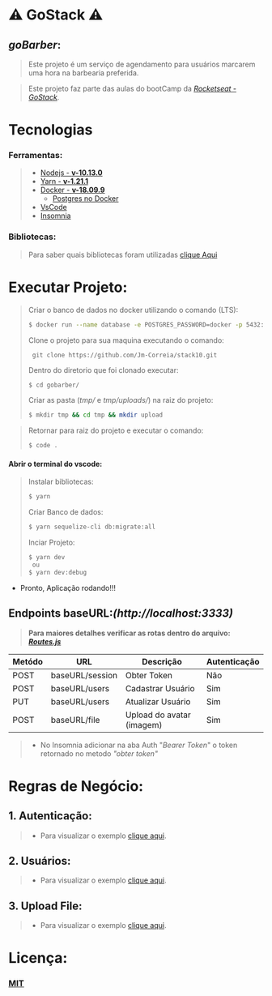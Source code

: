 # :warning: GoStack :warning:

## *goBarber*:

> Este projeto é um serviço de agendamento para usuários marcarem uma hora na barbearia preferida.


> Este projeto faz parte das aulas do bootCamp da *[Rocketseat - GoStack](https://rocketseat.com.br/gostack)*.


# Tecnologias

### Ferramentas:
> - [Nodejs - **v-10.13.0**](https://nodejs.org/en/)
> - [Yarn - **v-1.21.1**](https://yarnpkg.com/)
> - [Docker - **v-18.09.9**](https://www.docker.com/get-started)
>   - [Postgres no Docker](https://hub.docker.com/_/postgres)
> - [VsCode](https://code.visualstudio.com/)
> - [Insomnia](https://insomnia.rest/)

### Bibliotecas:

> Para saber quais bibliotecas foram utilizadas [clique Aqui](Readme/Bibliotecas.md)

# Executar Projeto:

> Criar o banco de dados no docker utilizando o comando (LTS):
> ```sh
> $ docker run --name database -e POSTGRES_PASSWORD=docker -p 5432:5432 -d postgres
> ```
> Clone o projeto para sua maquina executando o comando:
> ```Git
>  git clone https://github.com/Jm-Correia/stack10.git
> ```
> Dentro do diretorio que foi clonado executar:
> ```sh
> $ cd gobarber/
>```
> Criar as pasta (*tmp/* e *tmp/uploads/*) na raiz do projeto:
> ```sh
> $ mkdir tmp && cd tmp && mkdir upload
> ```

> Retornar para raiz do projeto e executar o comando:
> ```sh
> $ code .
> ```

#### Abrir o terminal do vscode:

> Instalar bibliotecas:
> ```sh
> $ yarn
> ```
> Criar Banco de dados:
> ```sh
> $ yarn sequelize-cli db:migrate:all
> ```
> Inciar Projeto:
> ```sh
> $ yarn dev
>  ou
> $ yarn dev:debug
> ```
- Pronto, Aplicação rodando!!!

## Endpoints baseURL:*(http://localhost:3333)*

> __Para maiores detalhes verificar as rotas dentro do arquivo: [*Routes.js*](src/router.js)__

|Metódo| URL| Descrição | Autenticação |
|---- |---- | ---------|------ |
|POST |baseURL/session| Obter Token | Não |
|POST |baseURL/users| Cadastrar Usuário| Sim |
|PUT |baseURL/users | Atualizar Usuário| Sim |
|POST |baseURL/file| Upload do avatar (imagem)| Sim |


>  - No Insomnia adicionar na aba Auth "*Bearer Token*" o token retornado no metodo *"obter token"*

# Regras de Negócio:

## 1. Autenticação:

> - Para visualizar o exemplo [clique aqui](Readme/regrasNegocio/Autenticacao.md).

## 2. Usuários:

> - Para visualizar o exemplo [clique aqui](Readme/regrasNegocio/Usuarios.md).

## 3. Upload File:

> - Para visualizar o exemplo [clique aqui](Readme/regrasNegocio/upload.md).

# Licença:

### [MIT](https://opensource.org/licenses/MIT)
